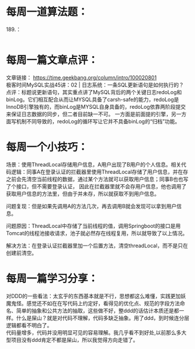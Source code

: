# 每周一道算法题：
189.：
```java

```
# 每周一篇文章点评：
文章链接： https://time.geekbang.org/column/intro/100020801</br>
极客时间MySQL实战45讲：02 | 日志系统：一条SQL更新语句是如何执行的？</br>
点评：标题说更新语句，其实重点讲了MySQL背后的两个关键日志redoLog和binLog。它们相互配合从而让MYSQL具备了carsh-safe的能力，redoLog是InnoDB引擎独有的，而binLog是MYSQL自身具备的，redoLog依靠两阶段提交来保证日志数据的同步，但二者目前缺一不可。
一方面是前面提的引擎，另一方面写机制不同导致的，redoLog的循环写让它并不具备binLog的“归档”功能。

# 每周一个小技巧：
场景：使用ThreadLocal存储用户信息，A用户出现了B用户的个人信息。相关代码逻辑：同事A在登录认证的拦截器里使用ThreadLocal存储了用户信息，并在存之前会先清空当前线程的数据，通过某个方法就可以获取用户信息；同事B也也写了个接口，但不需要登录认证，
因此在拦截器里就不会存用户信息，他也调用了获取用户信息的方法里，但由于并未存，所以就获取不到用户信息。</br>

问题复现：但是如果先调用A的方法几次，再去调用B就会发现可以拿到用户信息。</br>

问题原因：ThreadLocal中存储了当前线程的值，调用Springboot的接口是用Tomcat的线程池接收请求，池子就必然存在线程复用，所以就导致了以上情况。</br>

解决方法：在登录认证拦截器里加一个后置方法，清空threadLocal，而不是只在创建前清空。<br>

# 每周一篇学习分享：
对DDD的一些看法：太玄乎的东西基本就是不行，思想都这么难懂，实践更加妖魔鬼怪。感觉还不如在在写代码上约定好，看得见的优化点、规范的字段方法命名、简单的抽象和公共方法的抽取，这些做不好，整ddd的话估计本质还是都一样。什么是屎山？就是对代码不理解，代码多缺乏抽象。用了ddd，到时候连分层逻辑都看不明白了。</br>
代码量增多，代码并没用明显可见的容易理解。我几乎看不到好处,以前那么多大型项目没有ddd肯定不都是屎山，所以我觉得方向走错了。
